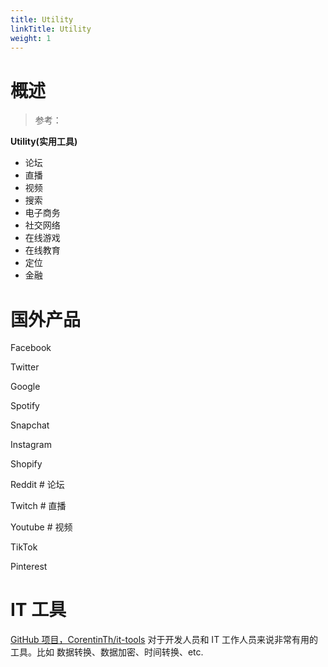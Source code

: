 ```yaml
---
title: Utility
linkTitle: Utility
weight: 1
---
```


# 概述

> 参考：

**Utility(实用工具)**

- 论坛
- 直播
- 视频
- 搜索
- 电子商务
- 社交网络
- 在线游戏
- 在线教育
- 定位
- 金融

# 国外产品

Facebook

Twitter

Google

Spotify

Snapchat

Instagram

Shopify

Reddit # 论坛

Twitch # 直播

Youtube # 视频

TikTok

Pinterest

# IT 工具

[GitHub 项目，CorentinTh/it-tools](https://github.com/CorentinTh/it-tools) 对于开发人员和 IT 工作人员来说非常有用的工具。比如 数据转换、数据加密、时间转换、etc.
